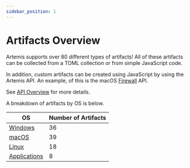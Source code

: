 ```yaml
---
sidebar_position: 1
---
```


# Artifacts Overview

Artemis supports over 80 different types of artifacts! All of these artifacts
can be collected from a TOML collection or from simple JavaScript code.

In addition, custom artifacts can be created using JavaScript by using the
Artemis API. An example, of this is the macOS
[Firewall](https://github.com/puffyCid/artemis-api/blob/main/src/macos/plist/firewall.ts)
API.

See [API Overview](../API/overview.md) for more details.

A breakdown of artifacts by OS is below.

| OS                                | Number of Artifacts |
| --------------------------------- | ------------------- |
| [Windows](./windows.md)           | 36                  |
| [macOS](./macos.md)               | 39                  |
| [Linux](./linux.md)               | 18                  |
| [Applications](./applications.md) | 8                   |
